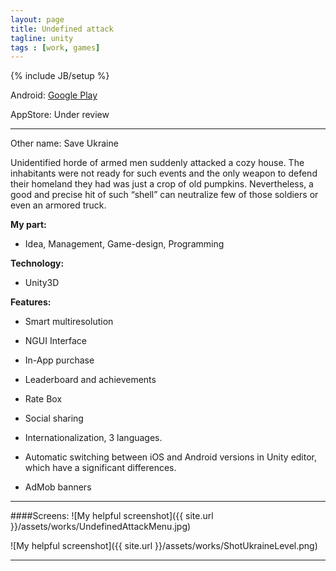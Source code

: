 ```yaml
---
layout: page
title: Undefined attack
tagline: unity
tags : [work, games]
---
```

{% include JB/setup %}



Android: [Google Play]( https://play.google.com/store/apps/details?id=com.xdapps.su )

AppStore: Under review

---

Other name: Save Ukraine

Unidentified horde of armed men suddenly attacked a cozy house. The inhabitants were not ready for such events and the
only weapon to defend their homeland they had was just a crop of old pumpkins. Nevertheless, a good and precise hit of
such “shell” can neutralize few of those soldiers or even an armored truck.




**My part:**

* Idea, Management, Game-design, Programming

**Technology:**

* Unity3D

**Features:**

* Smart multiresolution

* NGUI Interface

* In-App purchase

* Leaderboard and achievements

* Rate Box

* Social sharing

* Internationalization, 3 languages.

* Automatic switching between iOS and Android versions in Unity editor, which have a significant differences.

* AdMob banners

---


####Screens:
![My helpful screenshot]({{ site.url }}/assets/works/UndefinedAttackMenu.jpg)

![My helpful screenshot]({{ site.url }}/assets/works/ShotUkraineLevel.png)


---

